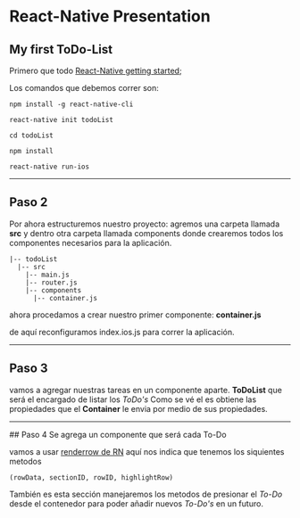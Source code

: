 # React-Native Presentation
## My first ToDo-List
Primero que todo [React-Native getting started](https://facebook.github.io/react-native/docs/getting-started.html#content);

Los comandos que debemos correr son:

 `npm install -g react-native-cli`

`react-native init todoList`

`cd todoList`

`npm install`

`react-native run-ios`
<hr>

## Paso 2

Por ahora estructuremos nuestro proyecto:
agremos una carpeta llamada **src** y dentro otra carpeta llamada components donde crearemos todos los componentes necesarios para la aplicación.


    |-- todoList
      |-- src
        |-- main.js
        |-- router.js
        |-- components
          |-- container.js

ahora procedamos a crear nuestro primer componente:
**container.js**

de aquí reconfiguramos index.ios.js para correr la aplicación.
<hr>

## Paso 3
vamos a agregar nuestras tareas en un componente aparte.
**ToDoList** que será el encargado de listar los _ToDo's_
Como se vé el es obtiene las propiedades que el **Container** le envia por medio de sus propiedades.

<hr>
## Paso 4
Se agrega un componente <Item> que será cada To-Do

vamos a usar [renderrow de RN](https://facebook.github.io/react-native/docs/listview.html#renderrow)
aquí nos indica que tenemos los siquientes metodos

 `(rowData, sectionID, rowID, highlightRow)`

También es esta sección manejaremos los metodos de presionar el _To-Do_ desde el contenedor para poder añadir nuevos _To-Do's_ en un futuro.
